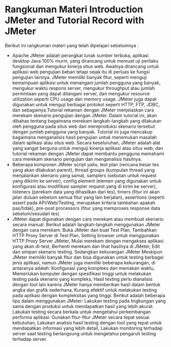 # Rangkuman Materi Introduction JMeter and Tutorial Record with JMeter
Berikut ini rangkuman materi yang telah dipelajari sebelumnya :
* Apache JMeter adalah perangkat lunak sumber terbuka, aplikasi desktop Java 100% murni, yang dirancang untuk memuat uji perilaku fungsional dan mengukur kinerja situs web. Awalnya dirancang untuk aplikasi web pengujian beban tetapi sejak itu di perluas ke fungsi pengujian lainnya. JMeter memiliki banyak fitur, seperti menguji kemampuan aplikasi untuk menangani jumlah pengguna yang banyak, mengukur waktu respons server, mengukur throughput atau jumlah permintaan yang dapat ditangani server, dan mengukur resource utilization seperti CPU usage dan memory usage. JMeter juga dapat digunakan untuk menguji berbagai protokol seperti HTTP, FTP, JDBC, dan sebagainya.Tutorial rekaman dengan JMeter menjelaskan cara merekam skenario pengujian dengan JMeter. Dalam tutorial ini, akan dibahas tentang bagaimana merekam langkah-langkah yang dilakukan oleh pengguna pada situs web dan mereproduksi skenario tersebut dengan jumlah pengguna yang banyak. Tutorial ini juga mencakup bagaimana menganalisis hasil pengujian untuk menemukan masalah dalam aplikasi atau situs web. Secara keseluruhan, JMeter adalah alat yang sangat berguna untuk menguji kinerja aplikasi atau situs web, dan tutorial rekaman dengan JMeter dapat membantu pengguna memahami cara merekam skenario pengujian dan menganalisis hasilnya.
* Beberapa komponen JMeter script yaitu, test plan (rencana besar tes yang akan dilakukan parent), thread groups (kumpulan thread yang menjalankan skenario yang sama), samplers (sebutan untuk request yang dikirim ke server), config element (elemen yang digunakan untuk konfigurasi atau modifikasi sampler request yang di kirim ke server), listeners (perekam data yang dihasilkan dari tes), timers (fitur ini akan jalan duluan sebelum semua fitur yang lain berjalan), assertions (seperti assert pada API/Web/Testing, merupakan kriteria tambahan apakah pas/tidak), pre-post processors (fitur yang memproses response data sebelum/sesudah tes)
* JMeter dapat digunakan dengan cara merekam atau membuat skenario secara manual. Berikut adalah langkah-langkah menggunakan JMeter dengan cara merekam: Buka JMeter dan buat Test Plan, Tambahkan HTTP Proxy Server di Test Plan, Setting browser untuk menggunakan HTTP Proxy Server JMeter, Mulai merekam dengan mengakses aplikasi yang akan di-test, Berhenti merekam dan lihat hasilnya di JMeter, Edit dan simpan skenario testing. Sedangkan kekurangan JMeter Meskipun JMeter memiliki banyak fitur dan bisa digunakan untuk testing berbagai jenis aplikasi, namun JMeter juga memiliki beberapa kekurangan, di antaranya adalah: Konfigurasi yang kompleks dan memakan waktu, Memerlukan komputer dengan spesifikasi tinggi untuk melakukan testing pada skenario yang kompleks, Hasil testing perlu dianalisis dengan tool lain karena JMeter hanya memberikan hasil dalam bentuk angka dan grafik sederhana, Kurang efektif untuk melakukan testing pada aplikasi dengan kompleksitas yang tinggi. Berikut adalah beberapa tips dalam menggunakan JMeter: Lakukan testing pada lingkungan yang sama dengan produksi untuk mendapatkan hasil yang lebih akurat. Lakukan testing secara berkala untuk mengetahui perkembangan performa aplikasi. Gunakan fitur-fitur JMeter secara tepat sesuai kebutuhan, Lakukan analisis hasil testing dengan tool yang tepat untuk mendapatkan informasi yang lebih detail, Lakukan monitoring terhadap server saat testing berlangsung untuk mengetahui pengaruh testing terhadap server.


